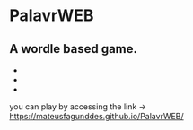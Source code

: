 # PalavrWEB
A wordle based game.
-
-
-
-
you can play by accessing the link -> https://mateusfagunddes.github.io/PalavrWEB/